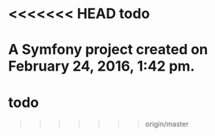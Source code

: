 <<<<<<< HEAD
todo
====

A Symfony project created on February 24, 2016, 1:42 pm.
=======
# todo
>>>>>>> origin/master
